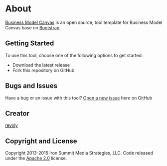 # About

[Business Model Canvas](http://startbootstrap.com/template-overviews/sb-admin/) is an open source, tool template for Business Model Canvas base on [Bootstrap](http://getbootstrap.com/).

## Getting Started

To use this tool, choose one of the following options to get started:
* Download the latest release 
* Fork this repository on GitHub

## Bugs and Issues

Have a bug or an issue with this tool? [Open a new issue](https://github.com/sankvs/business-model-canvas/issues) here on GitHub 

## Creator

[revoly](http://revoly.me)



## Copyright and License

Copyright 2013-2015 Iron Summit Media Strategies, LLC. Code released under the [Apache 2.0](https://github.com/IronSummitMedia/startbootstrap-sb-admin/blob/gh-pages/LICENSE) license.